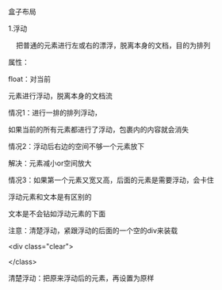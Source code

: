 盒子布局

  


1.浮动

    把普通的元素进行左或右的漂浮，脱离本身的文档，目的为排列

属性：

float：对当前

元素进行浮动，脱离本身的文档流

  


情况1：进行一排的排列浮动，

如果当前的所有元素都进行了浮动，包裹内的内容就会消失

  


情况2：浮动后右边的空间不够一个元素放下

解决：元素减小or空间放大

  


情况3：如果第一个元素又宽又高，后面的元素是需要浮动，会卡住

  


浮动元素和文本是有区别的

  


文本是不会钻如浮动元素的下面

注意：清楚浮动，紧跟浮动的后面的一个空的div来装载


&lt;div class="clear"&gt;

&lt;/class&gt;


清楚浮动：把原来浮动后的元素，再设置为原样

